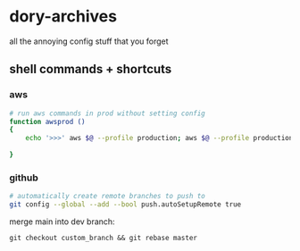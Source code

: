 # dory-archives
all the annoying config stuff that you forget


## shell commands + shortcuts
### aws
```bash
# run aws commands in prod without setting config
function awsprod ()
{
    echo '>>>' aws $@ --profile production; aws $@ --profile production
    
}
```
### github
```bash
# automatically create remote branches to push to
git config --global --add --bool push.autoSetupRemote true
```

merge main into dev branch:
```
git checkout custom_branch && git rebase master
```